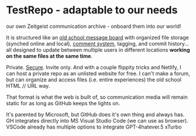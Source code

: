 # TestRepo - adaptable to our needs
our own Zeitgeist communication archive - onboard them into our world!

It is structured like an [old school message board](https://github.com/NicholiNoah/TestRepo/issues) with organized file storage (synched online and local), [comment system](https://github.com/NicholiNoah/TestRepo/issues/1#issue-2036130111), tagging, and commit history... all designed to update between multiple users in different locations **working on the same files at the same time**.

Private. [Secure](https://github.com/security). Invite only. And with a couple flippity tricks and Netlify, I can host a private repo as an unlisted website for free.
I can't make a forum, but can organize and access files (i.e. entire experiences) the old school HTML // URL way.

That format is what the web is built of, so communication media will remain static for as long as GitHub keeps the lights on.

It's parented by Microsoft, but GitHub does it's own thing and always has.
GH integrates directly into MS Visual Studio Code (we can use as browser). VSCode already has multiple options to integrate GPT-4hatever.5 xTurbo

